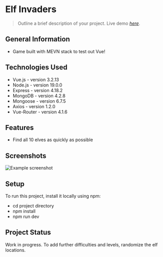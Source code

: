 # Elf Invaders

> Outline a brief description of your project.
> Live demo [_here_](https://www.example.com). <!-- If you have the project hosted somewhere, include the link here. -->

## General Information

- Game built with MEVN stack to test out Vue!

## Technologies Used

- Vue.js - version 3.2.13
- Node.js - version 19.0.0
- Express - version 4.18.2
- MongoDB - version 4.2.8
- Mongoose - version 6.7.5
- Axios - version 1.2.0
- Vue-Router - version 4.1.6

## Features

- Find all 10 elves as quickly as possible

## Screenshots

![Example screenshot](./img/screenshot.png)

<!-- If you have screenshots you'd like to share, include them here. -->

## Setup

To run this project, install it locally using npm:

- cd project directory
- npm install
- npm run dev

## Project Status

Work in progress. To add further difficulties and levels, randomize the elf locations.
